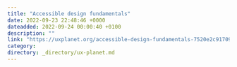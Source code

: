 ```yaml
---
title: "Accessible design fundamentals"
date: 2022-09-23 22:48:46 +0000
dateadded: 2022-09-24 00:00:40 +0100
description: ""
link: "https://uxplanet.org/accessible-design-fundamentals-7520e2c91709?source=rss----819cc2aaeee0---4"
category:
directory: _directory/ux-planet.md
---
```

